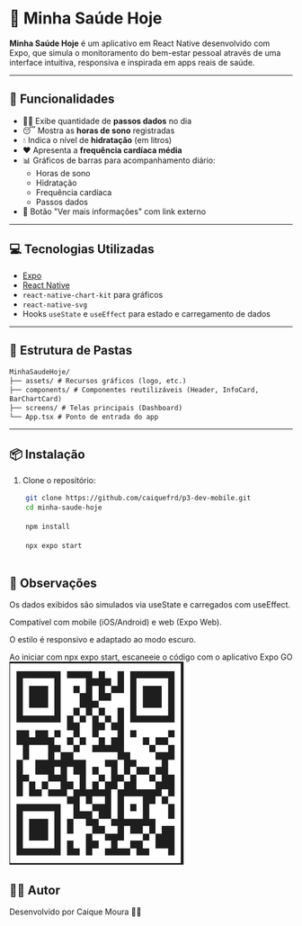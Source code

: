 # 📱 Minha Saúde Hoje

**Minha Saúde Hoje** é um aplicativo em React Native desenvolvido com Expo, que simula o monitoramento do bem-estar pessoal através de uma interface intuitiva, responsiva e inspirada em apps reais de saúde.

---

## 🧩 Funcionalidades

- 🧍‍♂️ Exibe quantidade de **passos dados** no dia
- 😴 Mostra as **horas de sono** registradas
- 💧 Indica o nível de **hidratação** (em litros)
- ❤️ Apresenta a **frequência cardíaca média**
- 📊 Gráficos de barras para acompanhamento diário:
  - Horas de sono
  - Hidratação
  - Frequência cardíaca
  - Passos dados
- 🔗 Botão "Ver mais informações" com link externo

---

## 💻 Tecnologias Utilizadas

- [Expo](https://expo.dev/)
- [React Native](https://reactnative.dev/)
- `react-native-chart-kit` para gráficos
- `react-native-svg`
- Hooks `useState` e `useEffect` para estado e carregamento de dados

---

## 📁 Estrutura de Pastas
    MinhaSaudeHoje/
    ├── assets/ # Recursos gráficos (logo, etc.)
    ├── components/ # Componentes reutilizáveis (Header, InfoCard, BarChartCard)
    ├── screens/ # Telas principais (Dashboard)
    └── App.tsx # Ponto de entrada do app

---

## 📦 Instalação

1. Clone o repositório:

```bash
    git clone https://github.com/caiquefrd/p3-dev-mobile.git
    cd minha-saude-hoje
    
    npm install

    npx expo start
    
```

## 📌 Observações

Os dados exibidos são simulados via useState e carregados com useEffect.

Compatível com mobile (iOS/Android) e web (Expo Web).

O estilo é responsivo e adaptado ao modo escuro.

Ao iniciar com npx expo start, escaneeie o código com o aplicativo Expo GO
![QR code exemplo](image.png)

## 🧑‍💻 Autor

Desenvolvido por Caique Moura 👨‍💻